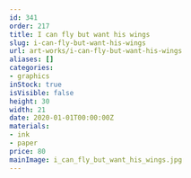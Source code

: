 ```yaml
---
id: 341
order: 217
title: I can fly but want his wings
slug: i-can-fly-but-want-his-wings
url: art-works/i-can-fly-but-want-his-wings
aliases: []
categories:
- graphics
inStock: true
isVisible: false
height: 30
width: 21
date: 2020-01-01T00:00:00Z
materials:
- ink
- paper
price: 80
mainImage: i_can_fly_but_want_his_wings.jpg
---
```

